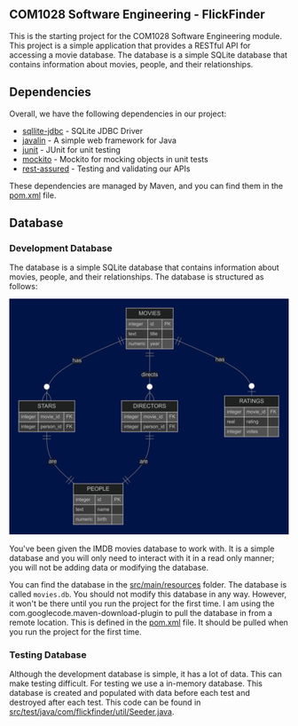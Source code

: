 ## COM1028 Software Engineering - FlickFinder

This is the starting project for the COM1028 Software Engineering module. This project is a simple application that provides a RESTful API for accessing a movie database. The database is a simple SQLite database that contains information about movies, people, and their relationships.

## Dependencies

Overall, we have the following dependencies in our project:

- [sqllite-jdbc](https://mvnrepository.com/artifact/org.xerial/sqlite-jdbc) - SQLite JDBC Driver
- [javalin](https://javalin.io/) - A simple web framework for Java
- [junit](https://junit.org/junit5/) - JUnit for unit testing
- [mockito](https://site.mockito.org/) - Mockito for mocking objects in unit tests
- [rest-assured](https://rest-assured.io/) - Testing and validating our APIs

These dependencies are managed by Maven, and you can find them in the [pom.xml](pom.xml) file.

## Database

### Development Database

The database is a simple SQLite database that contains information about movies, people, and their relationships. The database is structured as follows:

![Database](./docs/ERD.png)

You've been given the IMDB movies database to work with. It is a simple database and you will only need to interact with it in a read only manner; you will not be adding data or modifying the database.

You can find the database in the [src/main/resources](src/main/resources) folder. The database is called `movies.db`. You should not modify this database in any way. However, it won't be there until you run the project for the first time. I am using the com.googlecode.maven-download-plugin to pull the database in from a remote location. This is defined in the [pom.xml](pom.xml) file. It should be pulled when you run the project for the first time.

### Testing Database

Although the development database is simple, it has a lot of data. This can make testing difficult. For testing we use a in-memory database. This database is created and populated with data before each test and destroyed after each test. This code can be found in [src/test/java/com/flickfinder/util/Seeder.java](src/test/java/com/flickfinder/util/Seeder.java).
